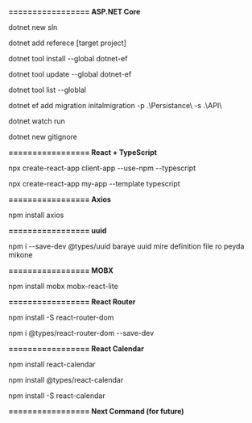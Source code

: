 **================= ASP.NET Core**

dotnet new sln

dotnet add referece [target project]

dotnet tool install --global dotnet-ef

dotnet tool update --global dotnet-ef

dotnet tool list --globlal

dotnet ef add migration initalmigration -p .\Persistance\ -s .\API\

dotnet watch run

dotnet new gitignore

**================= React + TypeScript**

npx create-react-app client-app --use-npm --typescript

npx create-react-app my-app --template typescript

**================= Axios**

npm install axios

**================= uuid**

npm i --save-dev @types/uuid baraye uuid mire definition file ro peyda mikone

**================= MOBX**

npm install mobx mobx-react-lite

**================= React Router**

npm install -S react-router-dom

npm i @types/react-router-dom --save-dev

**================= React Calendar**

npm install react-calendar

npm install @types/react-calendar

npm install -S react-calendar

**================= Next Command (for future)**
